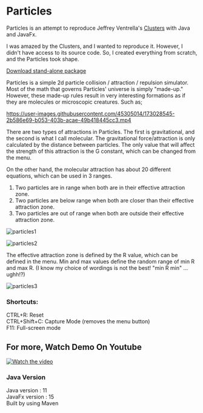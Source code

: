 # Particles  

Particles is an attempt to reproduce Jeffrey Ventrella's [Clusters](https://ventrella.com/Clusters/) with Java and JavaFx.

I was amazed by the Clusters, and I wanted to reproduce it. However,  I didn't have access to its source code. So, I created everything from scratch, and the Particles took shape.

[Download stand-alone package](https://github.com/zcagdasgurbuz/Particles/releases)

Particles is a simple 2d particle collision / attraction / repulsion simulator. Most of the math that governs Particles' universe is simply "made-up." However, these made-up rules result in very interesting formations as if they are molecules or microscopic creatures. Such as;

https://user-images.githubusercontent.com/45305014/173028545-2b586e69-b053-403b-acae-49b418445cc3.mp4

There are two types of attractions in Particles. The first is gravitational, and the second is what I call molecular. The gravitational force/attraction is only calculated by the distance between particles. The only value that will affect the strength of this attraction is the G constant, which can be changed from the menu.

 On the other hand, the molecular attraction has about 20 different equations, which can be used in 3 ranges.  

1) Two particles are in range when both are in their effective attraction zone. 
2) Two particles are below range when both are closer than their effective attraction zone. 
3) Two particles are out of range when both are outside their effective attraction zone. 

![particles1](https://user-images.githubusercontent.com/45305014/173031107-b08daaa1-6ce2-4716-87c8-43c5fc7b815b.jpg)

![particles2](https://user-images.githubusercontent.com/45305014/173031705-e05c48b7-783a-40ec-b412-ab1e5689cdaa.jpg)

The effective attraction zone is defined by the R value, which can be defined in the menu. Min and max values define the random range of min R and max R. (I know my choice of wordings is not the best! "min R min" ... ughh!?)

![particles3](https://user-images.githubusercontent.com/45305014/173032097-beb71a12-e7f8-4cc6-9d25-e72acd8ceac2.jpg)

### Shortcuts:  
CTRL+R:  Reset    
CTRL+Shift+C:  Capture Mode (removes the menu button)     
F11: Full-screen mode    

## For more, Watch Demo On Youtube

[![Watch the video](https://img.youtube.com/vi/-cw4oDDioGM/maxresdefault.jpg)](https://youtu.be/-cw4oDDioGM?vq=hd1080)


  
### Java Version
Java version : 11   
JavaFx version : 15   
Built by using Maven
